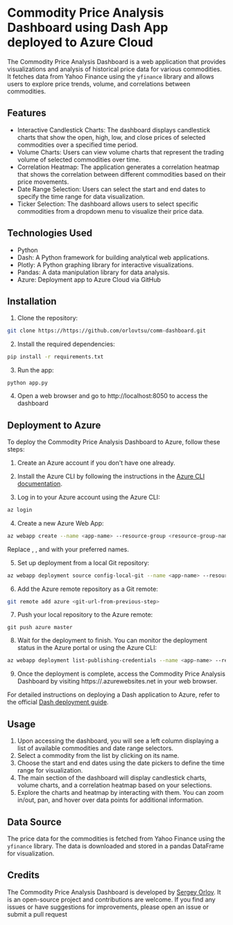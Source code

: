 # Commodity Price Analysis Dashboard using Dash App deployed to Azure Cloud

The Commodity Price Analysis Dashboard is a web application that provides visualizations and analysis of historical price data for various commodities. It fetches data from Yahoo Finance using the `yfinance` library and allows users to explore price trends, volume, and correlations between commodities.

## Features

- Interactive Candlestick Charts: The dashboard displays candlestick charts that show the open, high, low, and close prices of selected commodities over a specified time period.
- Volume Charts: Users can view volume charts that represent the trading volume of selected commodities over time.
- Correlation Heatmap: The application generates a correlation heatmap that shows the correlation between different commodities based on their price movements.
- Date Range Selection: Users can select the start and end dates to specify the time range for data visualization.
- Ticker Selection: The dashboard allows users to select specific commodities from a dropdown menu to visualize their price data.

## Technologies Used

- Python
- Dash: A Python framework for building analytical web applications.
- Plotly: A Python graphing library for interactive visualizations.
- Pandas: A data manipulation library for data analysis.
- Azure: Deployment app to Azure Cloud via GitHub

## Installation

1. Clone the repository:

```bash
git clone https://https://github.com/orlovtsu/comm-dashboard.git
```

2. Install the required dependencies:
```bash
pip install -r requirements.txt
```

3. Run the app:
```
python app.py
```

4. Open a web browser and go to http://localhost:8050 to access the dashboard

## Deployment to Azure

To deploy the Commodity Price Analysis Dashboard to Azure, follow these steps:

1. Create an Azure account if you don't have one already.

2. Install the Azure CLI by following the instructions in the [Azure CLI documentation](https://learn.microsoft.com/en-us/cli/azure/install-azure-cli).

3. Log in to your Azure account using the Azure CLI:

```bash
az login
```

4. Create a new Azure Web App:

```bash
az webapp create --name <app-name> --resource-group <resource-group-name> --plan <app-service-plan-name> --runtime "PYTHON|3.8"
```
Replace *<app-name>*, *<resource-group-name>*, and *<app-service-plan-name>* with your preferred names.

5. Set up deployment from a local Git repository:

```bash
az webapp deployment source config-local-git --name <app-name> --resource-group <resource-group-name>
```

6. Add the Azure remote repository as a Git remote:

```bash
git remote add azure <git-url-from-previous-step>
```

7. Push your local repository to the Azure remote:
```
git push azure master
```

8. Wait for the deployment to finish. You can monitor the deployment status in the Azure portal or using the Azure CLI:
```bash
az webapp deployment list-publishing-credentials --name <app-name> --resource-group <resource-group-name>
```

9. Once the deployment is complete, access the Commodity Price Analysis Dashboard by visiting https://<app-name>.azurewebsites.net in your web browser.


For detailed instructions on deploying a Dash application to Azure, refer to the official [Dash deployment guide](https://dash.plotly.com/deployment).


## Usage

1. Upon accessing the dashboard, you will see a left column displaying a list of available commodities and date range selectors.
2. Select a commodity from the list by clicking on its name.
3. Choose the start and end dates using the date pickers to define the time range for visualization.
4. The main section of the dashboard will display candlestick charts, volume charts, and a correlation heatmap based on your selections.
5. Explore the charts and heatmap by interacting with them. You can zoom in/out, pan, and hover over data points for additional information.

## Data Source

The price data for the commodities is fetched from Yahoo Finance using the `yfinance` library. The data is downloaded and stored in a pandas DataFrame for visualization.

## Credits

The Commodity Price Analysis Dashboard is developed by [Sergey Orlov](https://www.linkedin.com/in/orlovtsu/). It is an open-source project and contributions are welcome. If you find any issues or have suggestions for improvements, please open an issue or submit a pull request

